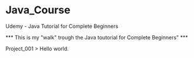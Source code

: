# Java_Course
Udemy - Java Tutorial for Complete Beginners

*** This is my "walk" trough the Java toutorial for Complete Beginners" ***

Project_001 > Hello world.
